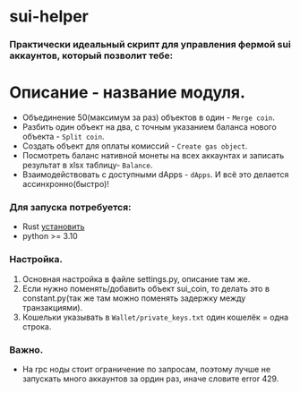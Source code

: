 # sui-helper

### Практически идеальный скрипт для управления фермой sui аккаунтов, который позволит тебе:
# Описание - название модуля.
- Объединение 50(максимум за раз) объектов в один - `Merge coin`.
- Разбить один объект на два, с точным указанием баланса нового объекта - `Split coin`.
- Создать объект для оплаты комиссий - `Create gas object`.
- Посмотреть баланс нативной монеты на всех аккаунтах и записать результат в xlsx таблицу- `Balance`.
- Взаимодействовать с доступными dApps - `dApps`.
 И всё это делается ассинхронно(быстро)!

### Для запуска потребуется:
- Rust [установить](https://rustup.rs/)
- python >= 3.10

### Настройка.
1. Основная настройка в файле settings.py, описание там же.
2. Если нужно поменять/добавить объект sui_coin, то делать это в constant.py(так же там можно поменять задержку между транзакциями).
3. Кошельки указывать в `Wallet/private_keys.txt` один кошелёк = одна строка.

### Важно.
- На rpc ноды стоит ограничение по запросам, поэтому лучше не запускать много аккаунтов за ордин раз, иначе словите error 429.

